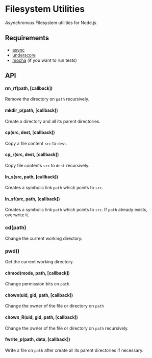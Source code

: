 Filesystem Utilities
====================

*Asynchronous* Filesystem utilities for Node.js.

Requirements
------------

* [async](https://github.com/caolan/async)
* [underscore](http://underscorejs.org/)
* [mocha](http://mochajs.org/) (if you want to run tests)

API
---

#### rm_rf(path, [callback])

Remove the directory on `path` recursively.

#### mkdir_p(path, [callback])

Create a directory and all its parent directories.

#### cp(src, dest, [callback])

Copy a file content `src` to `dest`.

#### cp_r(src, dest, [callback])

Copy file contents `src` to `dest` recursively.

#### ln_s(src, path, [callback])

Creates a symbolic link `path` which points to `src`.

#### ln_sf(src, path, [callback])

Creates a symbolic link `path` which points to `src`. If `path` already exists, overwrite it.

### cd(path)

Change the current working directory.

### pwd()

Get the current working directory.

#### chmod(mode, path, [callback])

Change permission bits on `path`.

#### chown(uid, gid, path, [callback])

Change the owner of the file or directory on `path`

#### chown_R(uid, gid, path, [callback])

Change the owner of the file or directory on `path` recursively.

#### fwrite_p(path, data, [callback])

Write a file on `path` after create all its parent directories if necessary.
